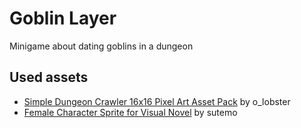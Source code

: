 # Goblin Layer
Minigame about dating goblins in a dungeon
## Used assets
- [Simple Dungeon Crawler 16x16 Pixel Art Asset Pack](https://o-lobster.itch.io/simple-dungeon-crawler-16x16-pixel-pack) by o_lobster
- [Female Character Sprite for Visual Novel](https://sutemo.itch.io/female-character) by sutemo
